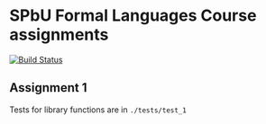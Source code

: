 # SPbU Formal Languages Course assignments
[![Build Status](https://travis-ci.org/azaat/formal_languages_course.svg?branch=master)](https://travis-ci.org/azaat/formal_languages_course)

## Assignment 1

Tests for library functions are in ```./tests/test_1```
